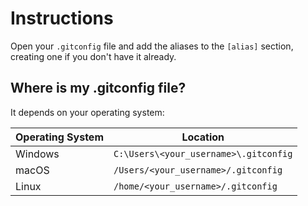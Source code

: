 # Instructions

Open your `.gitconfig` file and add the aliases to the `[alias]` section, creating one if you don't have it already.

## Where is my .gitconfig file?

It depends on your operating system:

| Operating System | Location |
|-----------------|----------|
| Windows         | `C:\Users\<your_username>\.gitconfig` |
| macOS           | `/Users/<your_username>/.gitconfig` |
| Linux           | `/home/<your_username>/.gitconfig` |
